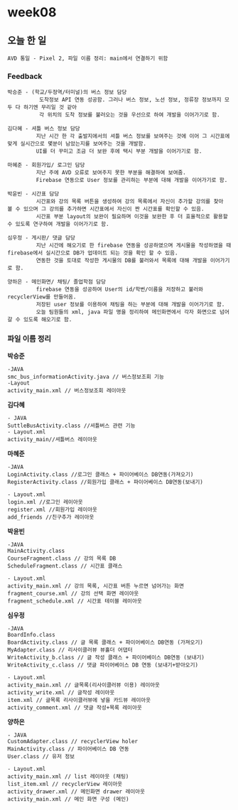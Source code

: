 # week08

## 오늘 한 일

    AVD 통일 - Pixel 2, 파일 이름 정리: main에서 연결하기 위함

### Feedback

    박승준 - (학교/두정역/터미널)의 버스 정보 담당
              도착정보 API 연동 성공함. 그러나 버스 정보, 노선 정보, 정류장 정보까지 모두 다 하기엔 무리일 것 같아 
              각 위치의 도착 정보를 불러오는 것을 우선으로 하여 개발을 이어가기로 함. 
    
    김다혜 - 셔틀 버스 정보 담당
             지난 시간 한 각 출발지에서의 셔틀 버스 정보를 보여주는 것에 이어 그 시간표에 맞게 실시간으로 몇분이 남았는지를 보여주는 것을 개발함.
             UI를 더 꾸미고 조금 더 보완 후에 택시 부분 개발을 이어가기로 함.
    
    마혜준 - 회원가입/ 로그인 담당
             지난 주에 AVD 오류로 보여주지 못한 부분을 해결하여 보여줌.
             Firebase 연동으로 User 정보를 관리하는 부분에 대해 개발을 이어가기로 함.
    
    박윤빈 - 시간표 담당
             시간표와 강의 목록 버튼을 생성하여 강의 목록에서 자신이 추가할 강의를 찾아 볼 수 있으며 그 강의를 추가하면 시간표에서 자신이 짠 시간표를 확인할 수 있음.
             시간표 부분 layout의 보완이 필요하며 이것을 보완한 후 더 효율적으로 활용할 수 있도록 연구하여 개발을 이어가기로 함.
    
    심우정 - 게시판/ 댓글 담당
             지난 시간에 해오기로 한 firebase 연동을 성공하였으며 게시물을 작성하였을 때 firebase에서 실시간으로 DB가 업데이트 되는 것을 확인 할 수 있음. 
             연동한 것을 토대로 작성한 게시물의 DB를 불러와서 목록에 대해 개발을 이어가기로 함.
    
    양하은 - 메인화면/ 채팅/ 졸업학점 담당
             firebase 연동을 성공하여 User의 id/학번/이름을 저장하고 불러와 recyclerView를 만들어옴.
             저장된 user 정보를 이용하여 채팅을 하는 부분에 대해 개발을 이어가기로 함.
             오늘 팀원들의 xml, java 파일 명을 정리하여 메인화면에서 각자 화면으로 넘어갈 수 있도록 해오기로 함.
             
### 파일 이름 정리

**박승준**

    -JAVA
    smc_bus_informationActivity.java // 버스정보조회 기능
    -Layout
    activity_main.xml // 버스정보조회 레이아웃

**김다혜**

    - JAVA
    SuttleBusActivity.class //셔틀버스 관련 기능
    - Layout.xml
    activity_main//셔틀버스 레이아웃

**마혜준**

    -JAVA
    LoginActivity.class //로그인 클래스 + 파이어베이스 DB연동(가져오기)
    RegisterActivity.class //회원가입 클래스 + 파이어베이스 DB연동(보내기)

    - Layout.xml
    login.xml //로그인 레이아웃
    register.xml //회원가입 레이아웃
    add_friends //친구추가 레이아웃
    
**박윤빈**

    -JAVA
    MainActivity.class
    CourseFragment.class // 강의 목록 DB
    ScheduleFragment.class // 시간표 클래스

    - Layout.xml
    activity_main.xml // 강의 목록, 시간표 버튼 누르면 넘어가는 화면
    fragment_course.xml // 강의 선택 화면 레이아웃
    fragment_schedule.xml // 시간표 테이블 레이아웃

**심우정**

    -JAVA
    BoardInfo.class
    BoardActivity.class // 글 목록 클래스 + 파이어베이스 DB연동 (가져오기)
    MyAdapter.class // 리사이클러뷰 뷰홀더 어댑터
    WriteActivity_b.class // 글 작성 클래스 + 파이어베이스 DB연동 (보내기)
    WriteActivity_c.class // 댓글 파이어베이스 DB 연동 (보내기+받아오기)

    - Layout.xml
    activity_main.xml // 글목록(리사이클러뷰 이용) 레이아웃
    activity_write.xml // 글작성 레이아웃
    item.xml // 글목록 리사이클러뷰에 넣을 카드뷰 레이아웃
    activity_comment.xml // 댓글 작성+목록 레이아웃
    
**양하은**
   
    - JAVA
    CustomAdapter.class // recyclerView holer
    MainActivity.class // 파이어베이스 DB 연동
    User.class // 유저 정보 
    
    - Layout.xml
    activity_main.xml // list 레이아웃 (채팅)
    list_item.xml // recyclerView 레이아웃
    activity_drawer.xml // 메인화면 drawer 레이아웃
    activity_main.xml // 메인 화면 구성 (메인)
